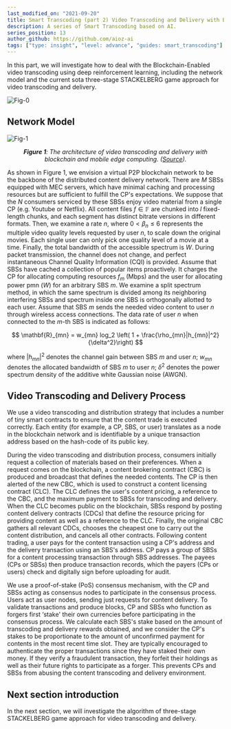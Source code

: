 ```yaml
---
last_modified_on: "2021-09-20"
title: Smart Transcoding (part 2) Video Transcoding and Delivery with Blockchain.
description: A series of Smart Transcoding based on AI.
series_position: 13
author_github: https://github.com/aioz-ai
tags: ["type: insight", "level: advance", "guides: smart_transcoding"]
---
```



In this part, we will investigate how to deal with the Blockchain-Enabled video transcoding using deep reinforcement learning, including the network model and the current sota three-stage STACKELBERG game approach for video transcoding and delivery.

![Fig-0](https://vision.aioz.io/f/d95290a29cda419bb702/?dl=1)

## Network Model

![Fig-1](https://d3i71xaburhd42.cloudfront.net/e87768672ee1ccc4d31d02fe158b68d9b6a5bd0b/3-Figure1-1.png)
*<center>**Figure 1**: The architecture of video transcoding and delivery with blockchain and mobile edge computing. ([Source](https://www.google.com/url?sa=i&url=https%3A%2F%2Fwww.semanticscholar.org%2Fpaper%2FVideo-Transcoding-and-Delivery-with-Blockchain-and-Liu-Li%2Fe87768672ee1ccc4d31d02fe158b68d9b6a5bd0b&psig=AOvVaw3-12T5ro7HCjqNOW3lSPNP&ust=1631763295276000&source=images&cd=vfe&ved=0CAsQjRxqFwoTCIDf7o-GgPMCFQAAAAAdAAAAABAN)).</center>*

As shown in Figure 1, we envision a virtual P2P blockchain network to be the backbone of the distributed content delivery network. There are $M$ SBSs equipped with MEC servers, which have minimal caching and processing resources but are sufficient to fulfill the CP's expectations. We suppose that the $N$ consumers serviced by these SBSs enjoy video material from a single CP (e.g. Youtube or Netflix). All content files $f \in \mathbb{F}$ are chunked into $l$ fixed-length chunks, and each segment has distinct bitrate versions in different formats. Then, we examine a rate $n$, where $0 < \beta_n \leq 6$ represents the multiple video quality levels requested by user $n$, to scale down the original movies. Each single user can only pick one quality level of a movie at a time. Finally, the total bandwidth of the accessible spectrum is $W$. During packet transmission, the channel does not change, and perfect instantaneous Channel Quality Information (CQI) is provided. Assume that SBSs have cached a collection of popular items proactively. It charges the CP for allocating computing resources $f_m$ (Mbps) and the user for allocating power pmn ($W$) for an arbitrary SBS $m$. We examine a split spectrum method, in which the same spectrum is divided among its neighboring interfering SBSs and spectrum inside one SBS is orthogonally allotted to each user. Assume that SBS $m$ sends the needed video content to user $n$ through wireless access connections. The data rate of user $n$ when connected to the $m$-th SBS is indicated as follows:

$$
\mathbf{R}_{mn} = w_{mn} log_2 \left( 1 + \frac{\rho_{mn}|h_{mn}|^2}{\delta^2}\right)
$$

where $|h_{mn}|^2$ denotes the channel gain between SBS $m$ and user $n$; $w_{mn}$ denotes the allocated bandwidth of SBS $m$ to user $n$; $\delta^2$ denotes the power spectrum density of the additive white Gaussian noise (AWGN).

## Video Transcoding and Delivery Process

We use a video transcoding and distribution strategy that includes a number of tiny smart contracts to ensure that the content trade is executed correctly. Each entity (for example, a CP, SBS, or user) translates as a node in the blockchain network and is identifiable by a unique transaction address based on the hash-code of its public key.

During the video transcoding and distribution process, consumers initially request a collection of materials based on their preferences. When a request comes on the blockchain, a content brokering contract (CBC) is produced and broadcast that defines the needed contents. The CP is then alerted of the new CBC, which is used to construct a content licensing contract (CLC). The CLC defines the user's content pricing, a reference to the CBC, and the maximum payment to SBSs for transcoding and delivery. When the CLC becomes public on the blockchain, SBSs respond by posting content delivery contracts (CDCs) that define the resource pricing for providing content as well as a reference to the CLC. Finally, the original CBC gathers all relevant CDCs, chooses the cheapest one to carry out the content distribution, and cancels all other contracts. Following content trading, a user pays for the content transaction using a CP's address and the delivery transaction using an SBS's address. CP pays a group of SBSs for a content processing transaction through SBS addresses. The payees (CPs or SBSs) then produce transaction records, which the payers (CPs or users) check and digitally sign before uploading for audit.

We use a proof-of-stake (PoS) consensus mechanism, with the CP and SBSs acting as consensus nodes to participate in the consensus process. Users act as user nodes, sending just requests for content delivery. To validate transactions and produce blocks, CP and SBSs who function as forgers first ‘stake' their own currencies before participating in the consensus process. We calculate each SBS's stake based on the amount of transcoding and delivery rewards obtained, and we consider the CP's stakes to be proportionate to the amount of unconfirmed payment for contents in the most recent time slot. They are typically encouraged to authenticate the proper transactions since they have staked their own money. If they verify a fraudulent transaction, they forfeit their holdings as well as their future rights to participate as a forger.
This prevents CPs and SBSs from abusing the content transcoding and delivery environment.

## Next section introduction
In the next section, we will investigate the algorithm of three-stage STACKELBERG game approach for video transcoding and delivery.
